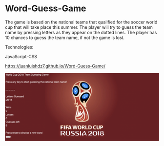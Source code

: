 # Word-Guess-Game
The game is based on the national teams that qualified for the soccer world cup that will take place this summer. 
The player will try to guess the team name by pressing letters as they appear on the dotted lines. 
The player has 10 chances to guess the team name, if not the game is lost.

Technologies:

JavaScript-CSS


https://juanluishdz7.github.io/Word-Guess-Game/

![Getting Started](./wgg.png)